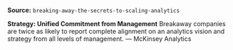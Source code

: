 **Source:** `breaking-away-the-secrets-to-scaling-analytics`

**Strategy: Unified Commitment from Management**
Breakaway companies are twice as likely to report complete alignment on an analytics vision and strategy from all levels of management. — McKinsey Analytics
